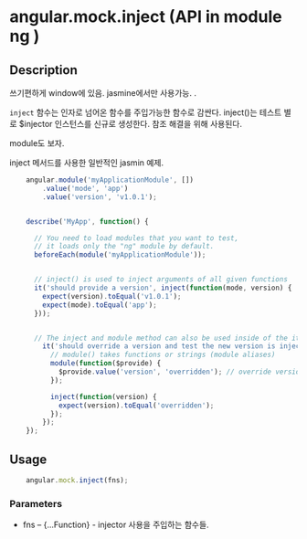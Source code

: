 # angular.mock.inject (API in module ng )

## Description
쓰기편하게 window에 있음. jasmine에서만 사용가능. .

`inject` 함수는 인자로 넘어온 함수를 주입가능한 함수로 감싼다. inject()는 테스트 별로 $injector 인스턴스를 신규로 생성한다. 참조 해결을 위해 사용된다.

module도 보자.

inject 메서드를 사용한 일반적인 jasmin 예제.

```js
    angular.module('myApplicationModule', [])
        .value('mode', 'app')
        .value('version', 'v1.0.1');


    describe('MyApp', function() {

      // You need to load modules that you want to test,
      // it loads only the "ng" module by default.
      beforeEach(module('myApplicationModule'));


      // inject() is used to inject arguments of all given functions
      it('should provide a version', inject(function(mode, version) {
        expect(version).toEqual('v1.0.1');
        expect(mode).toEqual('app');
      }));


      // The inject and module method can also be used inside of the it or beforeEach
        it('should override a version and test the new version is injected', function() {
          // module() takes functions or strings (module aliases)
          module(function($provide) {
            $provide.value('version', 'overridden'); // override version here
          });

          inject(function(version) {
            expect(version).toEqual('overridden');
          });
        });
    });
```

## Usage

```js
    angular.mock.inject(fns);
```

### Parameters
* fns – {...Function} - injector 사용을 주입하는 함수들.